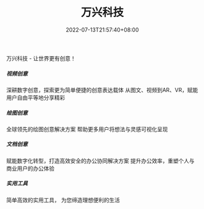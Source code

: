 ﻿---
weight: 
title: "万兴科技"
description: "万兴科技 - 让世界更有创意！"
date: 2022-07-13T21:57:40+08:00
lastmod: 2022-07-13T16:45:40+08:00
draft: false
authors: ["MineW"]
featuredImage: "278.jpg"
link: "https://www.wondershare.cn/"
tags: ["万兴科技","开发者服务"]
categories: ["navigation"]
navigation: ["开发者服务"]
lightgallery: true
toc: true
pinned: false
recommend: false
recommend1: false
---
万兴科技 - 让世界更有创意！

##### 视频创意
深耕数字创意，探索更为简单便捷的创意表达载体
从图文、视频到AR、VR，赋能用户自由平等地分享精彩

##### 绘图创意
全球领先的绘图创意解决方案
帮助更多用户将想法与灵感可视化呈现

##### 文档创意
赋能数字化转型，打造高效安全的办公协同解决方案
提升办公效率，重塑个人与商业用户的办公体验

##### 实用工具
简单高效的实用工具，
为您缔造理想便利的生活